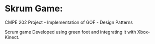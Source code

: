 Skrum Game:
==========
CMPE 202 Project - Implementation of GOF - Design Patterns

Scrum game Developed using green foot and integrating it with Xbox-Kinect.
